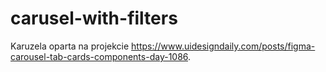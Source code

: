 # carusel-with-filters

Karuzela oparta na projekcie https://www.uidesigndaily.com/posts/figma-carousel-tab-cards-components-day-1086.
